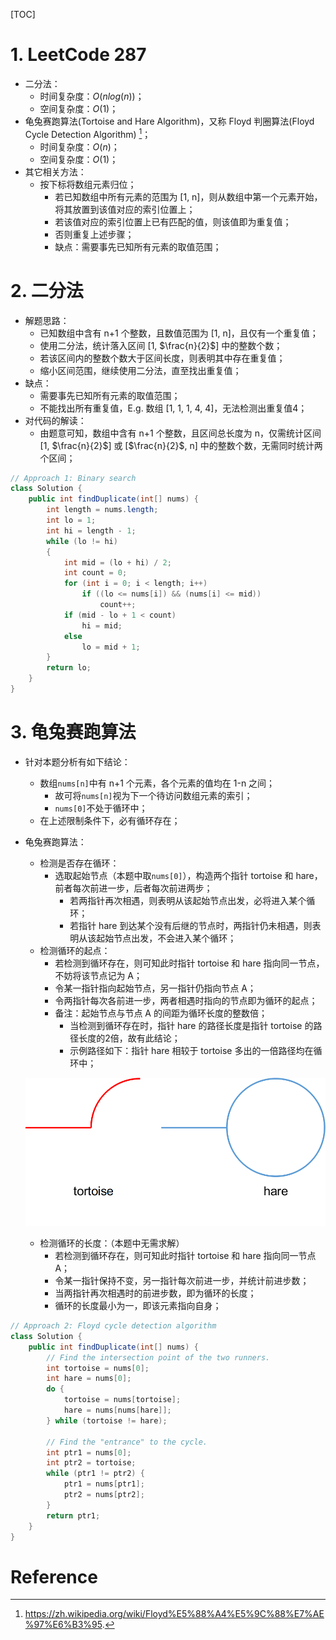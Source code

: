[TOC]



# 1. LeetCode 287

- 二分法：
  - 时间复杂度：$O(nlog(n))​$；
  - 空间复杂度：$O(1)​$；
- 龟兔赛跑算法(Tortoise and Hare Algorithm)，又称 Floyd 判圈算法(Floyd Cycle Detection Algorithm) [^1]；
  - 时间复杂度：$O(n)​$；
  - 空间复杂度：$O(1)​$；
- 其它相关方法：
  - 按下标将数组元素归位；
    - 若已知数组中所有元素的范围为 [1, n]，则从数组中第一个元素开始，将其放置到该值对应的索引位置上；
    - 若该值对应的索引位置上已有匹配的值，则该值即为重复值；
    - 否则重复上述步骤；
    - 缺点：需要事先已知所有元素的取值范围；



# 2. 二分法

- 解题思路：
  - 已知数组中含有 n+1 个整数，且数值范围为 [1, n]，且仅有一个重复值；
  - 使用二分法，统计落入区间 [1, $\frac{n}{2}$] 中的整数个数；
  - 若该区间内的整数个数大于区间长度，则表明其中存在重复值；
  - 缩小区间范围，继续使用二分法，直至找出重复值；
- 缺点：
  - 需要事先已知所有元素的取值范围；
  - 不能找出所有重复值，E.g. 数组 [1, 1, 1, 4, 4]，无法检测出重复值4；
- 对代码的解读：
  - 由题意可知，数组中含有 n+1 个整数，且区间总长度为 n，仅需统计区间 [1, $\frac{n}{2}$] 或 [$\frac{n}{2}$, n]  中的整数个数，无需同时统计两个区间；



```java
// Approach 1: Binary search
class Solution {
    public int findDuplicate(int[] nums) {
        int length = nums.length;
        int lo = 1;
        int hi = length - 1;
        while (lo != hi)
        {
            int mid = (lo + hi) / 2;
            int count = 0;
            for (int i = 0; i < length; i++)
                if ((lo <= nums[i]) && (nums[i] <= mid))
                    count++;
            if (mid - lo + 1 < count)
                hi = mid;
            else
                lo = mid + 1;
        }
        return lo;
    }
}
```





# 3. 龟兔赛跑算法

- 针对本题分析有如下结论：

  - 数组`nums[n]`中有 n+1 个元素，各个元素的值均在 1-n 之间；
    - 故可将`nums[n]`视为下一个待访问数组元素的索引；
    - `nums[0]`不处于循环中；
  - 在上述限制条件下，必有循环存在；

- 龟兔赛跑算法：

  - 检测是否存在循环：
    - 选取起始节点（本题中取`nums[0]`），构造两个指针 tortoise 和 hare，前者每次前进一步，后者每次前进两步；
      - 若两指针再次相遇，则表明从该起始节点出发，必将进入某个循环；
      - 若指针 hare 到达某个没有后继的节点时，两指针仍未相遇，则表明从该起始节点出发，不会进入某个循环；
  - 检测循环的起点：
    - 若检测到循环存在，则可知此时指针 tortoise 和 hare 指向同一节点，不妨将该节点记为 A；
    - 令某一指针指向起始节点，另一指针仍指向节点 A；
    - 令两指针每次各前进一步，两者相遇时指向的节点即为循环的起点；
    - 备注：起始节点与节点 A 的间距为循环长度的整数倍；
      - 当检测到循环存在时，指针 hare 的路径长度是指针 tortoise 的路径长度的2倍，故有此结论；
      - 示例路径如下：指针 hare 相较于 tortoise 多出的一倍路径均在循环中；

  ![path.png](./path.png)

  - 检测循环的长度：（本题中无需求解）
    - 若检测到循环存在，则可知此时指针 tortoise 和 hare 指向同一节点 A；
    - 令某一指针保持不变，另一指针每次前进一步，并统计前进步数；
    - 当两指针再次相遇时的前进步数，即为循环的长度；
    - 循环的长度最小为一，即该元素指向自身；

```java
// Approach 2: Floyd cycle detection algorithm
class Solution {
    public int findDuplicate(int[] nums) {
        // Find the intersection point of the two runners.
        int tortoise = nums[0];
        int hare = nums[0];
        do {
            tortoise = nums[tortoise];
            hare = nums[nums[hare]];
        } while (tortoise != hare);

        // Find the "entrance" to the cycle.
        int ptr1 = nums[0];
        int ptr2 = tortoise;
        while (ptr1 != ptr2) {
            ptr1 = nums[ptr1];
            ptr2 = nums[ptr2];
        }
        return ptr1;
    }
}
```







# Reference
[^1]: https://zh.wikipedia.org/wiki/Floyd%E5%88%A4%E5%9C%88%E7%AE%97%E6%B3%95.